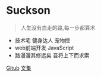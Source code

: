 <!-- ![logo](_media/icon.svg) -->

# Suckson

> 人生没有白走的路,每一步都算术

* 技术宅  健身达人  宠物控
* web前端开发 JavaScript
* 路漫漫其修远矣 吾将上下而求索

[Gitub](https://github.com/Suckson?tab=repositories/)
[文集](/article)